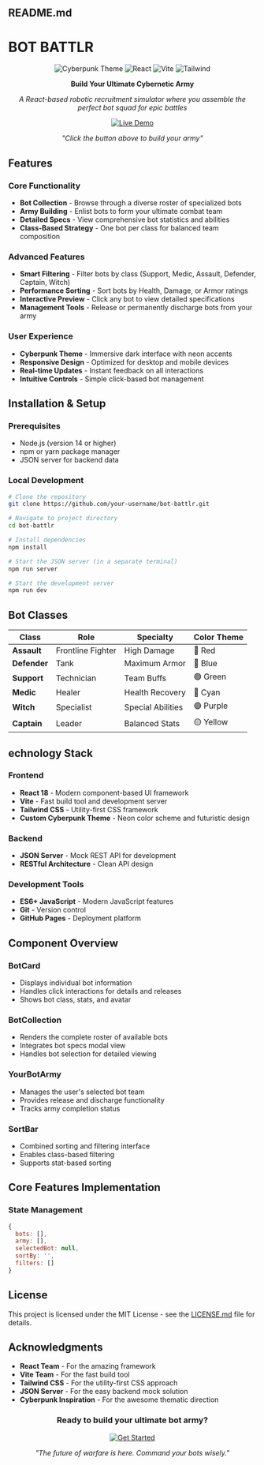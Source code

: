 ## README.md

# BOT BATTLR

<div align="center">

![Cyberpunk Theme](https://img.shields.io/badge/Theme-Cyberpunk-00ff41?style=for-the-badge&logo=react&logoColor=white)
![React](https://img.shields.io/badge/React-18.2.0-00d8ff?style=for-the-badge&logo=react&logoColor=white)
![Vite](https://img.shields.io/badge/Vite-4.4.5-646cff?style=for-the-badge&logo=vite&logoColor=white)
![Tailwind](https://img.shields.io/badge/Tailwind-3.3.0-38b2ac?style=for-the-badge&logo=tailwind-css&logoColor=white)

**Build Your Ultimate Cybernetic Army**

*A React-based robotic recruitment simulator where you assemble the perfect bot squad for epic battles*

[![Live Demo](https://img.shields.io/badge/🚀-Build_Your_Army-8a2be2?style=for-the-badge)](https://pyrxallan.github.io/Bot-Battlr-Code-Challenge)

*"Click the button above to build your army"*

</div>


## Features

### Core Functionality
- **Bot Collection** - Browse through a diverse roster of specialized bots
- **Army Building** - Enlist bots to form your ultimate combat team
- **Detailed Specs** - View comprehensive bot statistics and abilities
- **Class-Based Strategy** - One bot per class for balanced team composition

### Advanced Features
- **Smart Filtering** - Filter bots by class (Support, Medic, Assault, Defender, Captain, Witch)
- **Performance Sorting** - Sort bots by Health, Damage, or Armor ratings
- **Interactive Preview** - Click any bot to view detailed specifications
- **Management Tools** - Release or permanently discharge bots from your army

### User Experience
- **Cyberpunk Theme** - Immersive dark interface with neon accents
- **Responsive Design** - Optimized for desktop and mobile devices
- **Real-time Updates** - Instant feedback on all interactions
- **Intuitive Controls** - Simple click-based bot management

## Installation & Setup

### Prerequisites
- Node.js (version 14 or higher)
- npm or yarn package manager
- JSON server for backend data

### Local Development
```bash
# Clone the repository
git clone https://github.com/your-username/bot-battlr.git

# Navigate to project directory
cd bot-battlr

# Install dependencies
npm install

# Start the JSON server (in a separate terminal)
npm run server

# Start the development server
npm run dev
```

## Bot Classes

| Class | Role | Specialty | Color Theme |
|-------|------|-----------|-------------|
| **Assault** | Frontline Fighter | High Damage | 🔴 Red |
| **Defender** | Tank | Maximum Armor | 🔵 Blue |
| **Support** | Technician | Team Buffs | 🟢 Green |
| **Medic** | Healer | Health Recovery | 🔷 Cyan |
| **Witch** | Specialist | Special Abilities | 🟣 Purple |
| **Captain** | Leader | Balanced Stats | 🟡 Yellow |


## echnology Stack

### Frontend
- **React 18** - Modern component-based UI framework
- **Vite** - Fast build tool and development server
- **Tailwind CSS** - Utility-first CSS framework
- **Custom Cyberpunk Theme** - Neon color scheme and futuristic design

### Backend
- **JSON Server** - Mock REST API for development
- **RESTful Architecture** - Clean API design

### Development Tools
- **ES6+ JavaScript** - Modern JavaScript features
- **Git** - Version control
- **GitHub Pages** - Deployment platform

## Component Overview

### BotCard
- Displays individual bot information
- Handles click interactions for details and releases
- Shows bot class, stats, and avatar

### BotCollection
- Renders the complete roster of available bots
- Integrates bot specs modal view
- Handles bot selection for detailed viewing

### YourBotArmy
- Manages the user's selected bot team
- Provides release and discharge functionality
- Tracks army completion status

### SortBar
- Combined sorting and filtering interface
- Enables class-based filtering
- Supports stat-based sorting


## Core Features Implementation

### State Management
```javascript
{
  bots: [],        
  army: [],        
  selectedBot: null,
  sortBy: '',      
  filters: []      
}
```

## License

This project is licensed under the MIT License - see the [LICENSE.md](LICENSE.md) file for details.


## Acknowledgments

- **React Team** - For the amazing framework
- **Vite Team** - For the fast build tool
- **Tailwind CSS** - For the utility-first CSS approach
- **JSON Server** - For the easy backend mock solution
- **Cyberpunk Inspiration** - For the awesome thematic direction


<div align="center">

### **Ready to build your ultimate bot army?**

[![Get Started](https://img.shields.io/badge/🚀-Get_Started-00ff41?style=for-the-badge&logo=rocket&logoColor=white)](https://pyrxallan.github.io/bot-battlr)

*"The future of warfare is here. Command your bots wisely."*

</div>
